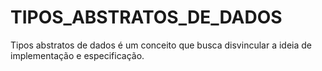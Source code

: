 # TIPOS_ABSTRATOS_DE_DADOS
 Tipos abstratos de dados é um conceito que busca disvincular a ideia de implementação e especificação. 
